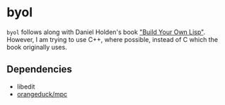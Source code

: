 # byol

`byol` follows along with Daniel Holden's book ["Build Your Own Lisp"](http://www.buildyourownlisp.com/). However, I am trying to use C++, where possible, instead of C which the book originally uses. 

## Dependencies
- libedit
- [orangeduck/mpc](https://github.com/orangeduck/mpc)

